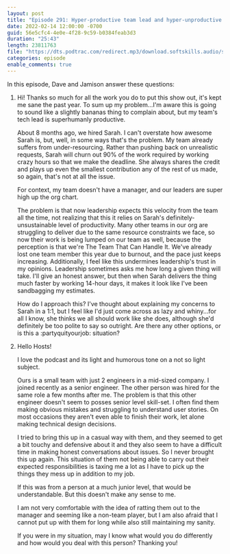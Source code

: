 ```yaml
---
layout: post
title: "Episode 291: Hyper-productive team lead and hyper-unproductive senior engineer"
date: 2022-02-14 12:00:00 -0700
guid: 56e5cfc4-4e0e-4f28-9c59-b0384feab3d3
duration: "25:43"
length: 23811763
file: "https://dts.podtrac.com/redirect.mp3/download.softskills.audio/sse-291.mp3"
categories: episode
enable_comments: true
---
```


In this episode, Dave and Jamison answer these questions:

1. Hi! Thanks so much for all the work you do to put this show out, it's kept me sane the past year. To sum up my problem...I'm aware this is going to sound like a slightly bananas thing to complain about, but my team's tech lead is superhumanly productive.
   
   About 8 months ago, we hired Sarah. I can't overstate how awesome Sarah is, but, well, in some ways that's the problem. My team already suffers from under-resourcing.  Rather than pushing back on unrealistic requests, Sarah will churn out 90% of the work required by working crazy hours so that we make the deadline. She always shares the credit and plays up even the smallest contribution any of the rest of us made, so again, that's not at all the issue.
   
   For context, my team doesn't have a manager, and our leaders are super high up the org chart.
   
   The problem is that now leadership expects this velocity from the team all the time, not realizing that this it relies on Sarah's definitely-unsustainable level of productivity. Many other teams in our org are struggling to deliver due to the same resource constraints we face, so now their work is being lumped on our team as well, because the perception is that we're The Team That Can Handle It. We've already lost one team member this year due to burnout, and the pace just keeps increasing. Additionally, I feel like this undermines leadership's trust in my opinions. Leadership sometimes asks me how long a given thing will take. I'll give an honest answer, but then when Sarah delivers the thing much faster by working 14-hour days, it makes it look like I've been sandbagging my estimates.
   
   How do I approach this? I've thought about explaining my concerns to Sarah in a 1:1, but I feel like I'd just come across as lazy and whiny...for all I know, she thinks we all should work like she does, although she'd definitely be too polite to say so outright. Are there any other options, or is this a :partyquityourjob: situation?

2. Hello Hosts!
   
   I love the podcast and its light and humorous tone on a not so light subject.
   
   Ours is a small team with just 2 engineers in a mid-sized company. I joined recently as a senior engineer. The other person was hired for the same role a few months after me. The problem is that this other engineer doesn't seem to posses senior level skill-set. I often find them making obvious mistakes and struggling to understand user stories. On most occasions they aren't even able to finish their work, let alone making technical design decisions.
   
   I tried to bring this up in a casual way with them, and they seemed to get a bit touchy and defensive about it and they also seem to have a difficult time in making honest conversations about issues. So I never brought this up again. This situation of them not being able to carry out their expected responsibilities is taxing me a lot as I have to pick up the things they mess up in addition to my job.
   
   If this was from a person at a much junior level, that would be understandable. But this doesn't make any sense to me.
   
   I am not very comfortable with the idea of ratting them out to the manager and seeming like a non-team player, but I am also afraid that I cannot put up with them for long while also still maintaining my sanity.
   
   If you were in my situation, may I know what would you do differently and how would you deal with this person? Thanking you!
